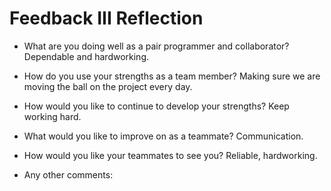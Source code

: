 # Feedback III Reflection

* What are you doing well as a pair programmer and collaborator?
Dependable and hardworking.  


* How do you use your strengths as a team member?
Making sure we are moving the ball on the project every day.   

* How would you like to continue to develop your strengths?
Keep working hard.  

* What would you like to improve on as a teammate? 
Communication.  

* How would you like your teammates to see you?
Reliable, hardworking.  

* Any other comments:
